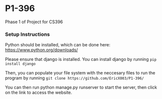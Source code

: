 # P1-396
Phase 1 of Project for CS396

### Setup Instructions
Python should be installed, which can be done here: https://www.python.org/downloads/

Please ensure that django is installed. You can install django by running `pip install django`

Then, you can populate your file system with the neccesary files to run the program by running `git clone https://github.com/EricX003/P1-396/`

You can then run python manage.py runserver to start the server, then click on the link to access the website.
